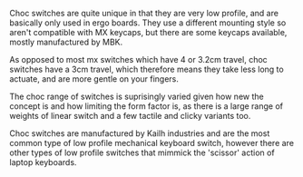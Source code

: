 Choc switches are quite unique in that they are very low profile, and are basically only used in ergo boards. They use a different mounting style so aren't compatible with MX keycaps, but there are some keycaps available, mostly manufactured by MBK. 

As opposed to most mx switches which have 4 or 3.2cm travel, choc switches have a 3cm travel, which therefore means they take less long to actuate, and are more gentle on your fingers.

The choc range of switches is suprisingly varied given how new the concept is and how limiting the form factor is, as there is a large range of weights of linear switch and a few tactile and clicky variants too.

Choc switches are manufactured by Kailh industries and are the most common type of low profile mechanical keyboard switch, however there are other types of low profile switches that mimmick the 'scissor' action of laptop keyboards.